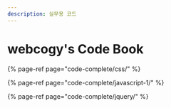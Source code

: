 ```yaml
---
description: 실무용 코드
---
```


# webcogy's Code Book

{% page-ref page="code-complete/css/" %}

{% page-ref page="code-complete/javascript-1/" %}

{% page-ref page="code-complete/jquery/" %}



